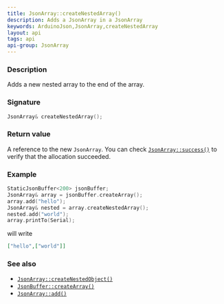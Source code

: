 ```yaml
---
title: JsonArray::createNestedArray()
description: Adds a JsonArray in a JsonArray
keywords: ArduinoJson,JsonArray,createNestedArray
layout: api
tags: api
api-group: JsonArray
---
```


### Description

Adds a new nested array to the end of the array.

### Signature

```c++
JsonArray& createNestedArray();
```

### Return value

A reference to the new `JsonArray`.
You can check [`JsonArray::success()`]({{site.baseurl}}/api/jsonarray/success/) to verify that the allocation succeeded.

### Example

```c++
StaticJsonBuffer<200> jsonBuffer;
JsonArray& array = jsonBuffer.createArray();
array.add("hello");
JsonArray& nested = array.createNestedArray();
nested.add("world");
array.printTo(Serial);
```

will write

```json
["hello",["world"]]
```

### See also

* [`JsonArray::createNestedObject()`]({{site.baseurl}}/api/jsonarray/createnestedobject/)
* [`JsonBuffer::createArray()`]({{site.baseurl}}/api/jsonbuffer/createarray/)
* [`JsonArray::add()`]({{site.baseurl}}/api/jsonarray/add/)